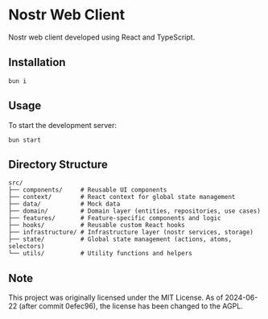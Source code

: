 # Nostr Web Client

Nostr web client developed using React and TypeScript.

## Installation

```
bun i
```

## Usage

To start the development server:

```
bun start
```

## Directory Structure

```
src/
├── components/     # Reusable UI components
├── context/        # React context for global state management
├── data/           # Mock data
├── domain/         # Domain layer (entities, repositories, use cases)
├── features/       # Feature-specific components and logic
├── hooks/          # Reusable custom React hooks
├── infrastructure/ # Infrastructure layer (nostr services, storage)
├── state/          # Global state management (actions, atoms, selectors)
└── utils/          # Utility functions and helpers
```

## Note

This project was originally licensed under the MIT License. As of 2024-06-22 (after commit 0efec96), the license has been changed to the AGPL.
